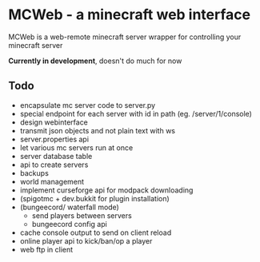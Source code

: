 # MCWeb - a minecraft web interface

MCWeb is a web-remote minecraft server wrapper for controlling your minecraft server  

**Currently in development**, doesn't do much for now

## Todo

* encapsulate mc server code to server.py
* special endpoint for each server with id in path (eg. /server/1/console)
* design webinterface
* transmit json objects and not plain text with ws
* server.properties api
* let various mc servers run at once
* server database table
* api to create servers
* backups
* world management
* implement curseforge api for modpack downloading
* (spigotmc + dev.bukkit for plugin installation)
* (bungeecord/ waterfall mode)
  * send players between servers
  * bungeecord config api
* cache console output to send on client reload
* online player api to kick/ban/op a player
* web ftp in client
